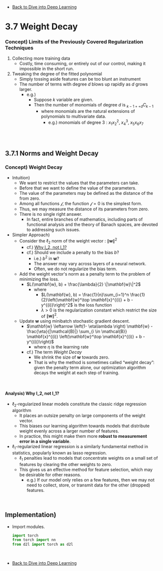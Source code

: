 * [Back to Dive into Deep Learning](../../main.md)

# 3.7 Weight Decay

### Concept) Limits of the Previously Covered Regularization Techniques
1. Collecting more training data
   - Costly, time consuming, or entirely out of our control, making it impossible in the short run.
2. Tweaking the degree of the fitted polynomial
   - Simply tossing aside features can be too blunt an instrument
   - The number of terms with degree $d$ blows up rapidly as $d$ grows larger.
     - e.g.)
       - Suppose $k$ variable are given.
       - Then the number of monomials of degree $d$ is $`{}_{k-1++d} C_{k-1}`$
         - where monomials are the natural extensions of polynomials to multivariate data.
           - e.g.) monomials of degree 3 : $`x_1x_2^2, \;x_4^3, \;x_5x_6x_7`$

<br><br>

## 3.7.1 Norms and Weight Decay
### Concept) Weight Decay
- Intuition)
  - We want to restrict the values that the parameters can take.
  - Before that we want to define the value of the parameters.
  - The value of the parameters may be defined as the distance of the from zero.
  - Among all functions $\mathcal{f}$, the function $\mathcal{f}=0$ is the simplest form.
  - Thus, we may measure the distance of its parameters from zero.
  - There is no single right answer. 
    - In fact, entire branches of mathematics, including parts of functional analysis and the theory of Banach spaces, are devoted to addressing such issues.
- Simpler Approach)
  - Consider the $`\ell_2`$ norm of the weight vector : $`\|\mathbf{w}\|^2`$
    - cf.) [Why l_2, not l_1?](#analysis-l1-vs-l2)
    - cf.) Should we include a penalty to the bias $b$?
      - i.e.) $b^2$ in $\mathbf{w}$?
      - The answer may vary across layers of a neural network.
      - Often, we do not regularize the bias term.
  - Add the weight vector's norm as a penalty term to the problem of minimizing the loss.
    - $`L(\mathbf{w}, b) + \frac{\lambda}{2} \|\mathbf{w}\|^2`$
      - where 
        - $`L(\mathbf{w}, b) = \frac{1}{n}\sum_{i=1}^n \frac{1}{2}\left(\mathbf{w}^\top \mathbf{x}^{(i)} + b - y^{(i)}\right)^2`$ is the loss function
        - $\lambda \gt 0$ is the regularization constant which restrict the size of $`\|\mathbf{w}\|^2`$.
  - Update $\mathbf{w}$ using minibatch stochastic gradient descent.
    - $`\mathbf{w} \leftarrow \left(1- \eta\lambda \right) \mathbf{w} - \frac{\eta}{|\mathcal{B}|} \sum_{i \in \mathcal{B}} \mathbf{x}^{(i)} \left(\mathbf{w}^\top \mathbf{x}^{(i)} + b - y^{(i)}\right)`$
      - where $\eta$ is the learning rate
    - cf.) The term *Weight Decay*
      - We shrink the size of $\mathbf{w}$ towards zero.
      - That is why the method is sometimes called “weight decay”: given the penalty term alone, our optimization algorithm decays the weight at each step of training.

<br>

#### Analysis) Why l_2, not l_1?
- $`\ell_2`$-regularized linear models constitute the classic ridge regression algorithm
  - It places an outsize penalty on large components of the weight vector.
  - This biases our learning algorithm towards models that distribute weight evenly across a larger number of features.
  - In practice, this might make them more **robust to measurement error in a single variable**.
- $`\ell_1`$-regularized linear regression is a similarly fundamental method in statistics, popularly known as lasso regression.
  - $`\ell_1`$ penalties lead to models that concentrate weights on a small set of features by clearing the other weights to zero.
  - This gives us an effective method for feature selection, which may be desirable for other reasons.
    - e.g.) If our model only relies on a few features, then we may not need to collect, store, or transmit data for the other (dropped) features.

<br>

## Implementation)

- Import modules.
  ```python
  import torch
  from torch import nn
  from d2l import torch as d2l
  ```



<br>

* [Back to Dive into Deep Learning](../../main.md)
